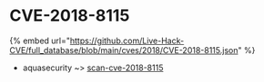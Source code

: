 # CVE-2018-8115
{% embed url="https://github.com/Live-Hack-CVE/full_database/blob/main/cves/2018/CVE-2018-8115.json" %}

* aquasecurity ~> [scan-cve-2018-8115](https://www.alice-snow.ru/2018/database/cve-2018-8115/scan-cve-2018-8115-aquasecurity)